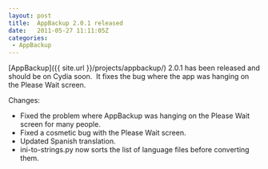 ```yaml
--- 
layout: post
title:  AppBackup 2.0.1 released
date:   2011-05-27 11:11:05Z
categories: 
 - AppBackup
---
```


[AppBackup]({{ site.url }}/projects/appbackup/) 2.0.1 has been released and should be
on Cydia soon.  It fixes the bug where the app was hanging on the Please Wait screen.

Changes:
 * Fixed the problem where AppBackup was hanging on the Please Wait screen for many
   people.
 * Fixed a cosmetic bug with the Please Wait screen.
 * Updated Spanish translation.
 * ini-to-strings.py now sorts the list of language files before converting them.
